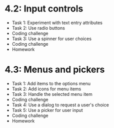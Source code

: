 # 4.2: Input controls

* Task 1: Experiment with text entry attributes 
* Task 2: Use radio buttons
* Coding challenge 
* Task 3: Use a spinner for user choices 
* Coding challenge 
* Homework 


# 4.3: Menus and pickers

* Task 1: Add items to the options menu 
* Task 2: Add icons for menu items 
* Task 3: Handle the selected menu item 
* Coding challenge 
* Task 4: Use a dialog to request a user's choice 
* Task 5: Use a picker for user input 
* Coding challenge 
* Homework 
